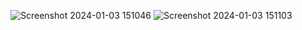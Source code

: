 ![Screenshot 2024-01-03 151046](https://github.com/Mohd-ZaidCode/Ratio/assets/127447741/46ce142c-e3cb-42ed-9e9b-49c88c4ea1d3)
![Screenshot 2024-01-03 151103](https://github.com/Mohd-ZaidCode/Ratio/assets/127447741/9b6c74ff-25c1-4f8e-9032-bdc64e96046d)



